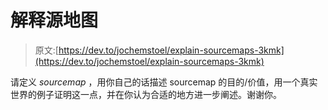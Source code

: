 # 解释源地图

> 原文:[https://dev.to/jochemstoel/explain-sourcemaps-3kmk](https://dev.to/jochemstoel/explain-sourcemaps-3kmk)

请定义 *sourcemap* ，用你自己的话描述 sourcemap 的目的/价值，用一个真实世界的例子证明这一点，并在你认为合适的地方进一步阐述。谢谢你。